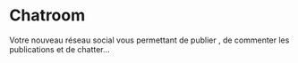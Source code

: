 # Chatroom
Votre nouveau réseau social vous permettant de publier , de commenter les publications et de chatter...
